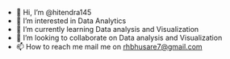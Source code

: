 - 👋 Hi, I’m @hitendra145
- 👀 I’m interested in Data Analytics
- 🌱 I’m currently learning Data analysis and Visualization 
- 💞️ I’m looking to collaborate on Data analysis and Visualization
- 📫 How to reach me mail me on rhbhusare7@gmail.com

<!---
hitendra145/hitendra145 is a ✨ special ✨ repository because its `README.md` (this file) appears on your GitHub profile.
You can click the Preview link to take a look at your changes.
--->
